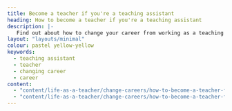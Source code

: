 ```yaml
---
title: Become a teacher if you're a teaching assistant
heading: How to become a teacher if you're a teaching assistant
description: |-
   Find out about how to change your career from working as a teaching assistant to becoming a teacher in England.
layout: "layouts/minimal"
colour: pastel yellow-yellow
keywords:
  - teaching assistant 
  - teacher
  - changing career
  - career
content: 
  - "content/life-as-a-teacher/change-careers/how-to-become-a-teacher-from-teaching-assistant/header" 
  - "content/life-as-a-teacher/change-careers/how-to-become-a-teacher-from-teaching-assistant/article"
---
```

